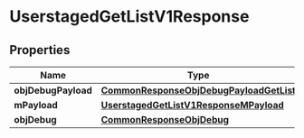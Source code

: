 
# UserstagedGetListV1Response

## Properties
Name | Type | Description | Notes
------------ | ------------- | ------------- | -------------
**objDebugPayload** | [**CommonResponseObjDebugPayloadGetList**](CommonResponseObjDebugPayloadGetList.md) |  | 
**mPayload** | [**UserstagedGetListV1ResponseMPayload**](UserstagedGetListV1ResponseMPayload.md) |  | 
**objDebug** | [**CommonResponseObjDebug**](CommonResponseObjDebug.md) |  |  [optional]



